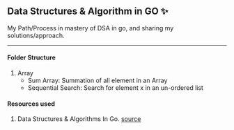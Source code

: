 ## Data Structures & Algorithm in GO :sparkles:


My Path/Process in mastery of DSA in go, and sharing my solutions/approach.
___

#### Folder Structure

1. Array 
   - Sum Array: Summation of all element in an Array
   - Sequential Search: Search for element x in an un-ordered list





#### Resources used
1. Data Structures & Algorithms In Go. [source](https://www.educative.io/courses/data-structures-and-algorithms-go)
